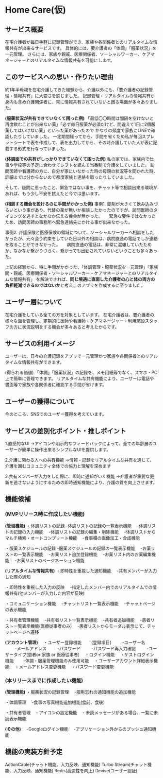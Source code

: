 # Home Care(仮)　

## サービス概要
在宅介護者が毎日手軽に記録管理ができ、家族や各関係者とのリアルタイムな情報共有が出来るサービスです。
具体的には、要介護者の「体調」「服薬状況」を一元管理。
さらには、家族や親戚、医療関係者、ソーシャルワーカー、ケアマネージャーとのリアルタイムな情報共有を可能にします。


## このサービスへの思い・作りたい理由
約1年半母親を在宅介護してきた経験から、介護以外にも、「要介護者の記録管理・情報共有」に大変さを感じました。
記録管理・リアルタイムの情報共有が身内も含め介護関係者に、常に情報共有されていないと困る場面が多々ありました。

**(服薬状況が共有できていなくて困った例)**
「最低〇〇時間は間隔を空けないと再度飲むことが出来ない薬」「必ず毎日服薬が必須だけど、間違えて1日に2個服薬してはいけない薬」といった薬があったので
かなりの頻度で家族にLINEで確認したりしていました。
一定期間経ってから、手間を省くため私が毎回スプレットシートで表を作成して、表を出力してから、その時介護していた人が表に記載する形式を行なっていました。

**(体調面での共有がしっかりできていなくて困った例)**
私の家では、家族内で仕事や学校等の予定に合わせてシフトを組んで当番制で介護をしていました。
訪問医師や看護師の方に、自分が家にいなかった時の母親の状況等を聞かれた時、詳細までは分からないので都度家族と連絡を取ったりしていました。



そして、疑問に思ったこと、緊急ではない事を、チャット等で相談出来る環境があれば、もう少し不安を拭えたと今では思います。

**(相談する機会を設けるのに手間がかかった例)**
事例1. 錠剤が大きくて飲み込みづらいという事があり、代替の薬が無いか相談したかったのですが、訪問医師のタイミングを逃すとなかなか伝える機会が無かった。
　     緊急な要件ではなかったため、訪問医師の事務所へ緊急連絡先にかける事が出来なかった。

事例2. 介護保険と医療保険の領域について、ソーシャルワーカーへ相談をしたかったが、元々会う約束をしていた日以外の相談は、病院直通の電話でしか連絡を取ることができなかった。
　     病院直通の電話は、非常に混雑していたためか、なかなか繋がりづらく、繋がっても出勤されていないということも多々あった。


上記の経験から、特に手間がかかった、「体調管理・服薬状況を一元管理」「家族間・親戚、医療関係者・ソーシャルワーカー・ケアマネージャーとのリアルタイムな情報共有」
を解決できれば、**同じ境遇に直面した介護者の心と体の両方の負担軽減できるのではないか**と考えこのアプリを作成するに至りました。


## ユーザー層について
在宅介護をしている全ての方を対象としています。
在宅介護者は、要介護者の様々な面を管理し、定期的に医師や看護師・ケアマネージャー・利用施設スタッフの方に状況説明をする機会が多々あると考えたからです。


## サービスの利用イメージ
ユーザーは、日々の介護記録をアプリで一元管理かつ家族や各関係者とのリアルタイムな情報共有ができます。

(得られる価値)
「体調」「服薬状況」の記録を、メモ用紙等でなく、スマホ・PC上で簡単に管理できます。
リアルタイムな共有機能により、ユーザーは電話や書面等で家族や各関係者に確認する手間が省けます。


## ユーザーの獲得について
今のところ、SNSでのユーザー獲得を考えています。


## サービスの差別化ポイント・推しポイント
1.直感的なUI
→アイコンや明示的なフィードバックによって、全ての年齢層のユーザーが簡単に操作出来るシンプルなUIを提供します。

2.介護に関わる人への共有機能
→情報・記録をリアルタイムな共有を通じて、介護を囲むコミュニティ全体での協力と理解を深めます

3.共有メンバーが入力をした際に、即時に通知がいく機能
→介護者が重要な更新を逃さないようにするための即時通知機能により、介護の質を向上させます。


## 機能候補
### (MVPリリース時に作成したい機能)
**(管理機能)**
・体調リストの記録
    -体調リストの記録の一覧表示機能
　-体調リストの記録の入力機能
　-体調リストの記録の編集・削除機能
　-体調リストからマルチ検索・オートコンプリート機能
　-食事欄の画像加工・合成機能


・服薬スケジュールの記録
    -服薬スケジュールの記録の一覧表示機能
　-お薬リストの一覧表示機能
　-お薬リスト追加登録機能
　-お薬リスト内のお薬編集機能
　-お薬リストのページネーション機能


**(リアルタイムな情報共有)**
・即時性を重視した通知機能
　-共有メンバーが入力した際の通知

・即時性を重視した入力の反映
　-指定したメンバー内でのリアルタイムでの情報共有(他メンバーが入力した内容が反映)

・コミュニケーション機能
　-チャットリスト一覧表示機能
　-チャットページの表示機能

・共有者管理機能
　-共有者リスト一覧表示機能
　-共有者追加機能
　-患者リスト一覧表示機能(医療従事者のみ)
　-患者リストからモーダル表示にて、チャットページへ遷移


**(アカウント管理)**
　・ユーザー登録機能
　　(登録項目)
　　  -ユーザー名
　　  -メールアドレス
　　  -パスワード
　　  -パスワード再入力確認
　　  -ユーザータイプ(患者or 家族 or 医療従事者)
　・ログイン機能
　・ゲストログイン機能
　　-体調・服薬管理機能のみ使用可能
　・ユーザーアカウント詳細表示機能
　・メールアドレス変更機能
　・パスワード変更機能


### (本リリースまでに作成したい機能)
**(管理機能)**
・服薬状況の記録管理
 　-服用忘れの通知機能の追加機能

・体調管理
　-食事の写真機能追加機能(食前、食後)

・共有者管理
　- アイコンの設定機能
　- 未読メッセージがある場合、一覧に未読表示機能

**(その他)**
　-Googleログイン機能
　-アプリケーション外からのプッシュ通知機能



## 機能の実装方針予定
ActionCable(チャット機能、入力反映、通知機能)
Turbo Stream(チャット機能、入力反映、通知機能)
Redis(高速性を向上)
Devise(ユーザー認証)
